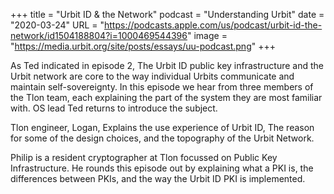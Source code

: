 +++
title = "Urbit ID & the Network"
podcast = "Understanding Urbit"
date = "2020-03-24"
URL = "https://podcasts.apple.com/us/podcast/urbit-id-the-network/id1504188804?i=1000469544396"
image = "https://media.urbit.org/site/posts/essays/uu-podcast.png"
+++

As Ted indicated in episode 2, The Urbit ID public key infrastructure and the Urbit network are core to the way individual Urbits communicate and maintain self-sovereignty. In this episode we hear from three members of the Tlon team, each explaining the part of the system they are most familiar with. OS lead Ted returns to introduce the subject.

Tlon engineer, Logan, Explains the use experience of Urbit ID, The reason for some of the design choices, and the topography of the Urbit Network.

Philip is a resident cryptographer at Tlon focussed on Public Key Infrastructure. He rounds this episode out by explaining what a PKI is, the differences between PKIs, and the way the Urbit ID PKI is implemented.